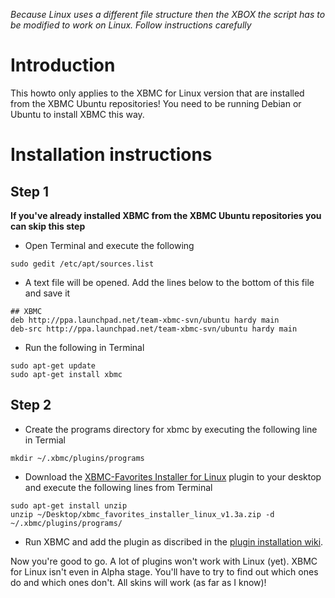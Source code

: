_Because Linux uses a different file structure then the XBOX the script has to be modified to work on Linux. Follow instructions carefully_

# Introduction #

This howto only applies to the XBMC for Linux version that are installed from the XBMC Ubuntu repositories! You need to be running Debian or Ubuntu to install XBMC this way.


# Installation instructions #

## Step 1 ##
**If you've already installed XBMC from the XBMC Ubuntu repositories you can skip this step**

  * Open Terminal and execute the following
```
sudo gedit /etc/apt/sources.list
```

  * A text file will be opened. Add the lines below to the bottom of this file and save it
```
## XBMC
deb http://ppa.launchpad.net/team-xbmc-svn/ubuntu hardy main
deb-src http://ppa.launchpad.net/team-xbmc-svn/ubuntu hardy main
```

  * Run the following in Terminal
```
sudo apt-get update
sudo apt-get install xbmc
```


## Step 2 ##

  * Create the programs directory for xbmc by executing the following line in Termial
```
mkdir ~/.xbmc/plugins/programs
```

  * Download the [XBMC-Favorites Installer for Linux](http://xbmc-favorites.googlecode.com/files/xbmc_favorites_installer_linux_v1.3a.zip) plugin to your desktop and execute the following lines from Terminal
```
sudo apt-get install unzip
unzip ~/Desktop/xbmc_favorites_installer_linux_v1.3a.zip -d ~/.xbmc/plugins/programs/
```

  * Run XBMC and add the plugin as discribed in the [plugin installation wiki](http://code.google.com/p/xbmc-favorites/wiki/Installation).



Now you're good to go. A lot of plugins won't work with Linux (yet). XBMC for Linux isn't even in Alpha stage. You'll have to try to find out which ones do and which ones don't. All skins will work (as far as I know)!